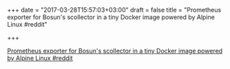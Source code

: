 +++
date = "2017-03-28T15:57:03+03:00"
draft = false
title = "Prometheus exporter for Bosun's scollector in a tiny Docker image powered by Alpine Linux  #reddit"

+++

<p><a href="https://t.co/s08LKWK06Y">Prometheus exporter for Bosun's scollector in a tiny Docker image powered by Alpine Linux  #reddit</a></p>